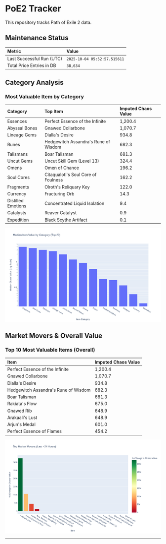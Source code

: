 # PoE2 Tracker

This repository tracks Path of Exile 2 data.

## Maintenance Status

<!-- START_MAINTENANCE -->
| Metric | Value |
|:---|:---|
| Last Successful Run (UTC) | `2025-10-04 05:52:57.515611` |
| Total Price Entries in DB | `38,634` |

<!-- END_MAINTENANCE -->

## Category Analysis

<!-- START_CATEGORY_ANALYSIS -->
### Most Valuable Item by Category
| Category | Top Item | Imputed Chaos Value |
| :--- | :--- | :--- |
| Essences | Perfect Essence of the Infinite | 1,200.4 |
| Abyssal Bones | Gnawed Collarbone | 1,070.7 |
| Lineage Gems | Dialla's Desire | 934.8 |
| Runes | Hedgewitch Assandra's Rune of Wisdom | 682.3 |
| Talismans | Boar Talisman | 681.3 |
| Uncut Gems | Uncut Skill Gem (Level 13) | 324.4 |
| Omens | Omen of Chance | 196.2 |
| Soul Cores | Citaqualotl's Soul Core of Foulness | 162.2 |
| Fragments | Olroth's Reliquary Key | 122.0 |
| Currency | Fracturing Orb | 14.3 |
| Distilled Emotions | Concentrated Liquid Isolation | 9.4 |
| Catalysts | Reaver Catalyst | 0.9 |
| Expedition | Black Scythe Artifact | 0.1 |


![Category Analysis Chart](charts/category_analysis.png)
<!-- END_CATEGORY_ANALYSIS -->

## Market Movers & Overall Value

<!-- START_ANALYSIS -->
### Top 10 Most Valuable Items (Overall)
| Item | Imputed Chaos Value |
| :--- | :--- |
| Perfect Essence of the Infinite | 1,200.4 |
| Gnawed Collarbone | 1,070.7 |
| Dialla's Desire | 934.8 |
| Hedgewitch Assandra's Rune of Wisdom | 682.3 |
| Boar Talisman | 681.3 |
| Rakiata's Flow | 675.0 |
| Gnawed Rib | 648.9 |
| Arakaali's Lust | 648.9 |
| Arjun's Medal | 601.0 |
| Perfect Essence of Flames | 454.2 |


![Market Movers Chart](charts/market_movers.png)
<!-- END_ANALYSIS -->

---
